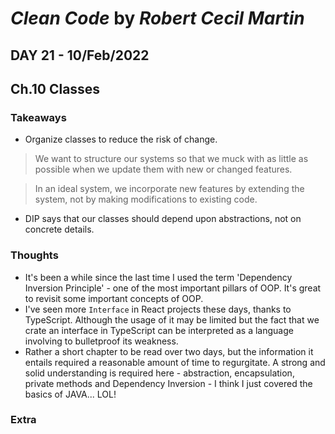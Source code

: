 # *Clean Code* by *Robert Cecil Martin*

## DAY 21 - 10/Feb/2022
## Ch.10 Classes

### Takeaways
- Organize classes to reduce the risk of change.
> We want to structure our systems so that we muck with as little as possible when we update them with new or changed features.

> In an ideal system, we incorporate new features by extending the system, not by making modifications to existing code.

- DIP says that our classes should depend upon abstractions, not on concrete details.

### Thoughts
- It's been a while since the last time I used the term 'Dependency Inversion Principle' - one of the most important pillars of OOP. It's great to revisit some important concepts of OOP.
- I've seen more `Interface` in React projects these days, thanks to TypeScript. Although the usage of it may be limited but the fact that we crate an interface in TypeScript can be interpreted as a language involving to bulletproof its weakness.
- Rather a short chapter to be read over two days, but the information it entails required a reasonable amount of time to regurgitate. A strong and solid understanding is required here - abstraction, encapsulation, private methods and Dependency Inversion - I think I just covered the basics of JAVA... LOL!

### Extra
